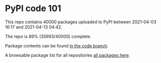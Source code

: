 # PyPI code 101

This repo contains 40000 packages uploaded to PyPI between 
2021-04-03 16:17 and 2021-04-13 04:42.

The repo is 89% (35993/40000) complete.

Package contents can be found [in the code branch](https://github.com/pypi-data/pypi-mirror-101/tree/code/packages).

A browsable package list for all repositories [all packages here](https://pypi-data.github.io/website/repositories/pypi-mirror-101).


